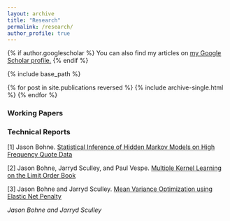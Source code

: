 ```yaml
---
layout: archive
title: "Research"
permalink: /research/
author_profile: true
---
```


{% if author.googlescholar %}
  You can also find my articles on <u><a href="{{author.googlescholar}}">my Google Scholar profile</a>.</u>
{% endif %}

{% include base_path %}

{% for post in site.publications reversed %}
  {% include archive-single.html %}
{% endfor %}


### Working Papers

### Technical Reports

[1] Jason Bohne. [Statistical Inference of Hidden Markov Models on High Frequency Quote Data](/files/si_tr.pdf)


[2] Jason Bohne, Jarryd Sculley, and Paul Vespe. [Multiple Kernel Learning on the Limit Order Book](/files/mkl_tr.pdf)


[3] Jason Bohne and Jarryd Sculley. [Mean Variance Optimization using Elastic Net Penalty](/files/mvo_tr.pdf)

*Jason Bohne and Jarryd Sculley*